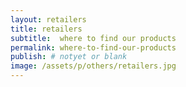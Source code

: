 ```yaml
---
layout: retailers
title: retailers
subtitle:  where to find our products
permalink: where-to-find-our-products
publish: # notyet or blank
image: /assets/p/others/retailers.jpg
---
```

